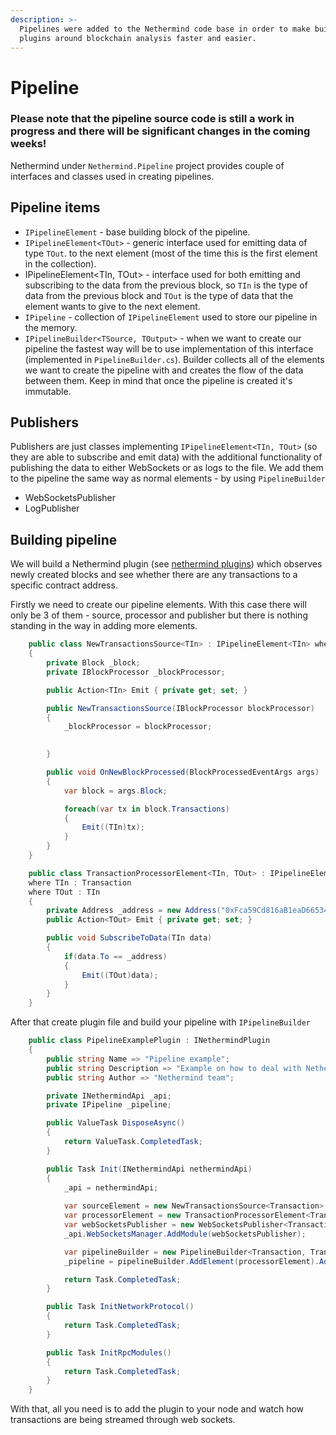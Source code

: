 ```yaml
---
description: >-
  Pipelines were added to the Nethermind code base in order to make building
  plugins around blockchain analysis faster and easier.
---
```


# Pipeline

### Please note that the pipeline source code is still a work in progress and there will be significant changes in the coming weeks!

Nethermind under `Nethermind.Pipeline` project provides couple of interfaces and classes used in creating pipelines. 

## Pipeline items

* `IPipelineElement` - base building block of the pipeline. 
* `IPipelineElement<TOut>` - generic interface used for emitting data of type `TOut`. to the next element \(most of the time this is the first element in the collection\). 
* IPipelineElement&lt;TIn, TOut&gt; - interface used for both emitting and subscribing to the data from the previous block, so `TIn` is the type of data from the previous block and `TOut` is the type of data that the element wants to give to the next element. 
* `IPipeline` - collection of `IPipelineElement` used to store our pipeline in the memory.  
* `IPipelineBuilder<TSource, TOutput>` - when we want to create our pipeline the fastest way will be to use implementation of this interface \(implemented in `PipelineBuilder.cs`\). Builder collects all of the elements we want to create the pipeline with and creates the flow of the data between them. Keep in mind that once the pipeline is created it's immutable. 

## Publishers

Publishers are just classes implementing `IPipelineElement<TIn, TOut>` \(so they are able to subscribe and emit data\) with the additional functionality of publishing the data to either WebSockets or as logs to the file. We add them to the pipeline the same way as normal elements - by using `PipelineBuilder`

* WebSocketsPublisher
* LogPublisher

## Building pipeline

We will build a Nethermind plugin \(see [nethermind plugins](https://docs.nethermind.io/nethermind/ethereum-client/plugins)\) which observes newly created blocks and see whether there are any transactions to a specific contract address.

Firstly we need to create our pipeline elements. With this case there will only be 3 of them - source, processor and publisher but there is nothing standing in the way in adding more elements. 

```csharp
    public class NewTransactionsSource<TIn> : IPipelineElement<TIn> where TIn : Transaction
    {
        private Block _block;
        private IBlockProcessor _blockProcessor;

        public Action<TIn> Emit { private get; set; }

        public NewTransactionsSource(IBlockProcessor blockProcessor)
        {
            _blockProcessor = blockProcessor; 

            
        }

        public void OnNewBlockProcessed(BlockProcessedEventArgs args)
        {
            var block = args.Block;

            foreach(var tx in block.Transactions)
            {
                Emit((TIn)tx);
            }
        }
    }
```

```csharp
    public class TransactionProcessorElement<TIn, TOut> : IPipelineElement<TIn, TOut>
    where TIn : Transaction
    where TOut : TIn
    {
        private Address _address = new Address("0xFca59Cd816aB1eaD66534D82bc21E7515cE441CF");
        public Action<TOut> Emit { private get; set; }

        public void SubscribeToData(TIn data)
        {
            if(data.To == _address)
            {
                Emit((TOut)data);
            }
        }
    }
```

After that create plugin file and build your pipeline with `IPipelineBuilder` 

```csharp
    public class PipelineExamplePlugin : INethermindPlugin
    {
        public string Name => "Pipeline example";
        public string Description => "Example on how to deal with Nethermind's pipeline";
        public string Author => "Nethermind team";

        private INethermindApi _api;
        private IPipeline _pipeline;

        public ValueTask DisposeAsync()
        {
            return ValueTask.CompletedTask;
        }

        public Task Init(INethermindApi nethermindApi)
        {
            _api = nethermindApi;
            
            var sourceElement = new NewTransactionsSource<Transaction>(_api.MainBlockProcessor);
            var processorElement = new TransactionProcessorElement<Transaction, Transaction>();
            var webSocketsPublisher = new WebSocketsPublisher<Transaction, Transaction>("example-publisher", _api.EthereumJsonSerializer);
            _api.WebSocketsManager.AddModule(webSocketsPublisher);

            var pipelineBuilder = new PipelineBuilder<Transaction, Transaction>(sourceElement);
            _pipeline = pipelineBuilder.AddElement(processorElement).AddElement(webSocketsPublisher).Build();

            return Task.CompletedTask;
        }

        public Task InitNetworkProtocol()
        {
            return Task.CompletedTask;
        }

        public Task InitRpcModules()
        {
            return Task.CompletedTask;
        }
    }
```

With that, all you need is to add the plugin to your node and watch how transactions are being streamed through web sockets. 

